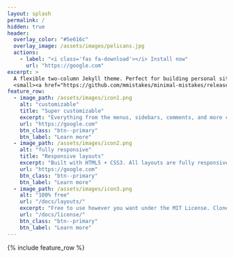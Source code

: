 ```yaml
---
layout: splash
permalink: /
hidden: true
header:
  overlay_color: "#5e616c"
  overlay_image: /assets/images/pelicans.jpg
  actions:
    - label: "<i class='fas fa-download'></i> Install now"
      url: "https://google.com"
excerpt: >
  A flexible two-column Jekyll theme. Perfect for building personal sites, blogs, and portfolios.<br />
  <small><a href="https://github.com/mmistakes/minimal-mistakes/releases/tag/4.20.2">Latest release v4.20.2</a></small>
feature_row:
  - image_path: /assets/images/icon1.png
    alt: "customizable"
    title: "Super customizable"
    excerpt: "Everything from the menus, sidebars, comments, and more can be configured or set with YAML Front Matter."
    url: "https://google.com"
    btn_class: "btn--primary"
    btn_label: "Learn more"
  - image_path: /assets/images/icon2.png
    alt: "fully responsive"
    title: "Responsive layouts"
    excerpt: "Built with HTML5 + CSS3. All layouts are fully responsive with helpers to augment your content."
    url: "https://google.com"
    btn_class: "btn--primary"
    btn_label: "Learn more"
  - image_path: /assets/images/icon3.png
    alt: "100% free"
    url: "/docs/layouts/"
    excerpt: "Free to use however you want under the MIT License. Clone it, fork it, customize it... whatever!"
    url: "/docs/license/"
    btn_class: "btn--primary"
    btn_label: "Learn more"      
---
```


{% include feature_row %}

